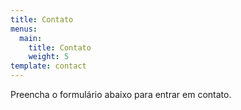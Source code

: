```yaml
---
title: Contato
menus:
  main:
    title: Contato
    weight: 5
template: contact
---
```

Preencha o formulário abaixo para entrar em contato.

